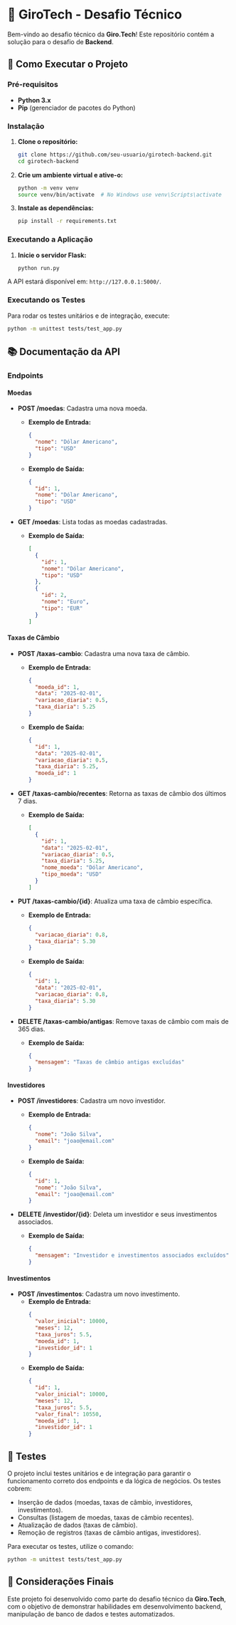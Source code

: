 # 🚀 GiroTech - Desafio Técnico

Bem-vindo ao desafio técnico da **Giro.Tech**! Este repositório contém a solução para o desafio de **Backend**.

## 🚀 Como Executar o Projeto

### Pré-requisitos
- **Python 3.x**
- **Pip** (gerenciador de pacotes do Python)

### Instalação

1. **Clone o repositório:**
    ```bash
    git clone https://github.com/seu-usuario/girotech-backend.git
    cd girotech-backend
    ```

2. **Crie um ambiente virtual e ative-o:**
    ```bash
    python -m venv venv
    source venv/bin/activate  # No Windows use venv\Scripts\activate
    ```

3. **Instale as dependências:**
    ```bash
    pip install -r requirements.txt
    ```

### Executando a Aplicação

1. **Inicie o servidor Flask:**
    ```bash
    python run.py
    ```

A API estará disponível em: `http://127.0.0.1:5000/`.

### Executando os Testes

Para rodar os testes unitários e de integração, execute:
```bash
python -m unittest tests/test_app.py
```

## 📚 Documentação da API

### Endpoints

#### **Moedas**

- **POST /moedas**: Cadastra uma nova moeda.
    - **Exemplo de Entrada:**
        ```json
        {
          "nome": "Dólar Americano",
          "tipo": "USD"
        }
        ```
    - **Exemplo de Saída:**
        ```json
        {
          "id": 1,
          "nome": "Dólar Americano",
          "tipo": "USD"
        }
        ```

- **GET /moedas**: Lista todas as moedas cadastradas.
    - **Exemplo de Saída:**
        ```json
        [
          {
            "id": 1,
            "nome": "Dólar Americano",
            "tipo": "USD"
          },
          {
            "id": 2,
            "nome": "Euro",
            "tipo": "EUR"
          }
        ]
        ```

#### **Taxas de Câmbio**

- **POST /taxas-cambio**: Cadastra uma nova taxa de câmbio.
    - **Exemplo de Entrada:**
        ```json
        {
          "moeda_id": 1,
          "data": "2025-02-01",
          "variacao_diaria": 0.5,
          "taxa_diaria": 5.25
        }
        ```
    - **Exemplo de Saída:**
        ```json
        {
          "id": 1,
          "data": "2025-02-01",
          "variacao_diaria": 0.5,
          "taxa_diaria": 5.25,
          "moeda_id": 1
        }
        ```

- **GET /taxas-cambio/recentes**: Retorna as taxas de câmbio dos últimos 7 dias.
    - **Exemplo de Saída:**
        ```json
        [
          {
            "id": 1,
            "data": "2025-02-01",
            "variacao_diaria": 0.5,
            "taxa_diaria": 5.25,
            "nome_moeda": "Dólar Americano",
            "tipo_moeda": "USD"
          }
        ]
        ```

- **PUT /taxas-cambio/{id}**: Atualiza uma taxa de câmbio específica.
    - **Exemplo de Entrada:**
        ```json
        {
          "variacao_diaria": 0.8,
          "taxa_diaria": 5.30
        }
        ```
    - **Exemplo de Saída:**
        ```json
        {
          "id": 1,
          "data": "2025-02-01",
          "variacao_diaria": 0.8,
          "taxa_diaria": 5.30
        }
        ```

- **DELETE /taxas-cambio/antigas**: Remove taxas de câmbio com mais de 365 dias.
    - **Exemplo de Saída:**
        ```json
        {
          "mensagem": "Taxas de câmbio antigas excluídas"
        }
        ```

#### **Investidores**

- **POST /investidores**: Cadastra um novo investidor.
    - **Exemplo de Entrada:**
        ```json
        {
          "nome": "João Silva",
          "email": "joao@email.com"
        }
        ```
    - **Exemplo de Saída:**
        ```json
        {
          "id": 1,
          "nome": "João Silva",
          "email": "joao@email.com"
        }
        ```

- **DELETE /investidor/{id}**: Deleta um investidor e seus investimentos associados.
    - **Exemplo de Saída:**
        ```json
        {
          "mensagem": "Investidor e investimentos associados excluídos"
        }
        ```

#### **Investimentos**

- **POST /investimentos**: Cadastra um novo investimento.
    - **Exemplo de Entrada:**
        ```json
        {
          "valor_inicial": 10000,
          "meses": 12,
          "taxa_juros": 5.5,
          "moeda_id": 1,
          "investidor_id": 1
        }
        ```
    - **Exemplo de Saída:**
        ```json
        {
          "id": 1,
          "valor_inicial": 10000,
          "meses": 12,
          "taxa_juros": 5.5,
          "valor_final": 10550,
          "moeda_id": 1,
          "investidor_id": 1
        }
        ```

## 🧪 Testes

O projeto inclui testes unitários e de integração para garantir o funcionamento correto dos endpoints e da lógica de negócios. Os testes cobrem:

- Inserção de dados (moedas, taxas de câmbio, investidores, investimentos).
- Consultas (listagem de moedas, taxas de câmbio recentes).
- Atualização de dados (taxas de câmbio).
- Remoção de registros (taxas de câmbio antigas, investidores).

Para executar os testes, utilize o comando:
```bash
python -m unittest tests/test_app.py
```

## 📝 Considerações Finais

Este projeto foi desenvolvido como parte do desafio técnico da **Giro.Tech**, com o objetivo de demonstrar habilidades em desenvolvimento backend, manipulação de banco de dados e testes automatizados.
```
